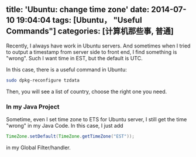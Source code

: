 title: 'Ubuntu: change time zone'
date: 2014-07-10 19:04:04
tags: [Ubuntu， "Useful Commands"]
categories: [计算机那些事, 普通]
---
Recently, I always have work in Ubuntu servers. And sometimes when I tried to output a timestamp from server side to front end, I find something is "wrong". Such I want time in EST, but the default is UTC.
<!-- more -->

In this case, there is a useful command in Ubuntu:  

```bash
sudo dpkg-reconfigure tzdata
```

Then, you will see a list of country, choose the right one you need.

### In my Java Project
Sometime, even I set time zone to ETS for Ubuntu server, I still get the time "wrong" in my Java Code. In this case, I just add

```java
TimeZone.setDefault(TimeZone.getTimeZone("EST"));
```

in my Global Filter/handler.
